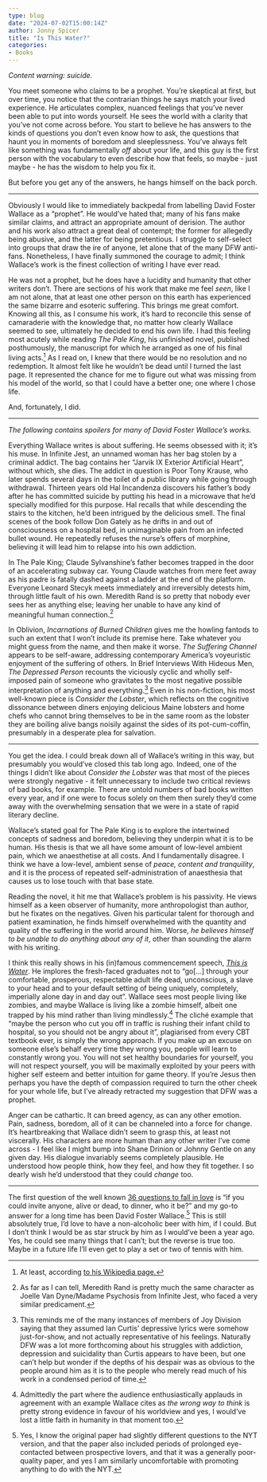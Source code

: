 ```yaml
---
type: blog
date: "2024-07-02T15:00:14Z"
author: Jonny Spicer
title: "Is This Water?"
categories:
- Books
---
```

*Content warning: suicide.*

You meet someone who claims to be a prophet. You’re skeptical at first, but over time, you notice that the contrarian things he says match your lived experience. He articulates complex, nuanced feelings that you’ve never been able to put into words yourself. He sees the world with a clarity that you’ve not come across before. You start to believe he has answers to the kinds of questions you don’t even know how to ask, the questions that haunt you in moments of boredom and sleeplessness. You’ve always felt like something was fundamentally *off* about your life, and this guy is the first person with the vocabulary to even describe how that feels, so maybe - just maybe - he has the wisdom to help you fix it.

But before you get any of the answers, he hangs himself on the back porch.

---

Obviously I would like to immediately backpedal from labelling David Foster Wallace as a “prophet”. He would’ve hated that; many of his fans make similar claims, and attract an appropriate amount of derision. The author and his work also attract a great deal of contempt; the former for allegedly being abusive, and the latter for being pretentious. I struggle to self-select into groups that draw the ire of anyone, let alone that of the many DFW anti-fans. Nonetheless, I have finally summoned the courage to admit; I think Wallace’s work is the finest collection of writing I have ever read.

He was not a prophet, but he does have a lucidity and humanity that other writers don’t. There are sections of his work that make me feel *seen*, like I am not alone, that at least one other person on this earth has experienced the same bizarre and esoteric suffering. This brings me great comfort. Knowing all this, as I consume his work, it’s hard to reconcile this sense of camaraderie with the knowledge that, no matter how clearly Wallace seemed to see, ultimately he decided to end his own life. I had this feeling most acutely while reading *The Pale King*, his unfinished novel, published posthumously, the manuscript for which he arranged as one of his final living acts.[^1] As I read on, I knew that there would be no resolution and no redemption. It almost felt like he wouldn’t be dead until I turned the last page. It represented the chance for me to figure out what was missing from his model of the world, so that I could have a better one; one where I chose life. 

And, fortunately, I did.

---

*The following contains spoilers for many of David Foster Wallace’s works.*

Everything Wallace writes is about suffering. He seems obsessed with it; it’s his muse. In Infinite Jest, an unnamed woman has her bag stolen by a criminal addict. The bag contains her “Jarvik IX Exterior Artificial Heart”, without which, she dies. The addict in question is Poor Tony Krause, who later spends several days in the toilet of a public library while going through withdrawal. Thirteen years old Hal Incandenza discovers his father’s body after he has committed suicide by putting his head in a microwave that he’d specially modified for this purpose. Hal recalls that while descending the stairs to the kitchen, he’d been intrigued by the delicious smell. The final scenes of the book follow Don Gately as he drifts in and out of consciousness on a hospital bed, in unimaginable pain from an infected bullet wound. He repeatedly refuses the nurse’s  offers of morphine, believing it will lead him to relapse into his own addiction.

In The Pale King; Claude Sylvanshine’s father becomes trapped in the door of an accelerating subway car. Young Claude watches from mere feet away as his padre is fatally dashed against a ladder at the end of the platform. Everyone Leonard Stecyk meets immediately and irreversibly detests him, through little fault of his own. Meredith Rand is so pretty that nobody ever sees her as anything else; leaving her unable to have any kind of meaningful human connection.[^2]

In Oblivion, *Incarnations of Burned Children* gives me the howling fantods to such an extent that I won’t include its premise here. Take whatever you might guess from the name, and then make it worse. *The Suffering Channel* appears to be self-aware, addressing contemporary America’s voyeuristic enjoyment of the suffering of others. In Brief Interviews With Hideous Men, *The Depressed Person* recounts the viciously cyclic and wholly self-imposed pain of someone who gravitates to the most negative possible interpretation of anything and everything.[^3] Even in his non-fiction, his most well-known piece is *Consider the Lobster*, which reflects on the cognitive dissonance between diners enjoying delicious Maine lobsters and home chefs who cannot bring themselves to be in the same room as the lobster they are boiling alive bangs noisily against the sides of its pot-cum-coffin, presumably in a desperate plea for salvation.

---

You get the idea. I could break down all of Wallace’s writing in this way, but presumably you would’ve closed this tab long ago. Indeed, one of the things I didn’t like about *Consider the Lobster* was that most of the pieces were strongly negative - it felt unnecessary to include two critical reviews of bad books, for example. There are untold numbers of bad books written every year, and if one were to focus solely on them then surely they’d come away with the overwhelming sensation that we were in a state of rapid literary decline. 

Wallace’s stated goal for The Pale King is to explore the intertwined concepts of sadness and boredom, believing they underpin what it is to be human. His thesis is that we all have some amount of low-level ambient pain, which we anaesthetise at all costs. And I fundamentally disagree. I think we have a low-level, ambient sense of *peace, content and tranquility*, and it is the process of repeated self-administration of anaesthesia that causes us to lose touch with that base state.

Reading the novel, it hit me that Wallace’s problem is his passivity. He views himself as a keen observer of humanity, more anthropologist than author, but he fixates on the negatives. Given his particular talent for thorough and patient examination, he finds himself overwhelmed with the quantity and quality of the suffering in the world around him. Worse, *he believes himself to be unable to do anything about any of it*, other than sounding the alarm with his writing.

I think this really shows in his (in)famous commencement speech, [*This is Water*](https://fs.blog/david-foster-wallace-this-is-water/). He implores the fresh-faced graduates not to “go[…] through your comfortable, prosperous, respectable adult life dead, unconscious, a slave to your head and to your default setting of being uniquely, completely, imperially alone day in and day out”. Wallace sees most people living like zombies, and maybe Wallace is living like a zombie himself, albeit one trapped by his mind rather than living mindlessly.[^4] The cliché example that “maybe the person who cut you off in traffic is rushing their infant child to hospital, so you should not be angry about it”, plagiarised from every CBT textbook ever, is simply the wrong approach. If you make up an excuse on someone else’s behalf every time they wrong you, people will learn to constantly wrong you. You will not set healthy boundaries for yourself, you will not respect yourself, you will be maximally exploited by your peers with higher self esteem and better intuition for game theory. If you’re Jesus then perhaps you have the depth of compassion required to turn the other cheek for your whole life, but I’ve already retracted my suggestion that DFW was a prophet.

Anger can be cathartic. It can breed agency, as can any other emotion. Pain, sadness, boredom, all of it can be channeled into a force for change. It’s heartbreaking that Wallace didn’t seem to grasp this, at least not viscerally. His characters are more human than any other writer I’ve come across - I feel like I might bump into Shane Drinion or Johnny Gentle on any given day. His dialogue invariably seems completely plausible. He understood how people think, how they feel, and how they fit together. I so dearly wish he’d understood that they could *change* too.

---

The first question of the well known [36 questions to fall in love](https://36questionsinlove.com/) is “if you could invite anyone, alive or dead, to dinner, who it be?” and my go-to answer for a long time has been David Foster Wallace.[^5] This is still absolutely true, I’d love to have a non-alcoholic beer with him, if I could. But I don’t think I would be as star struck by him as I would’ve been a year ago. Yes, he could see many things that I can’t; but the reverse is true too. Maybe in a future life I’ll even get to play a set or two of tennis with him.

[^1]: At least, according [to his Wikipedia page.](https://en.wikipedia.org/wiki/David_Foster_Wallace#Death)

[^2]: As far as I can tell, Meredith Rand is pretty much the same character as Joelle Van Dyne/Madame Psychosis from Infinite Jest, who faced a very similar predicament. 

[^3]: This reminds me of the many instances of members of Joy Division saying that they assumed Ian Curtis’ depressive lyrics were somehow just-for-show, and not actually representative of his feelings. Naturally DFW was a lot more forthcoming about his struggles with addiction, depression and suicidality than Curtis appears to have been, but one can’t help but wonder if the depths of his despair was as obvious to the people around him as it is to the people who merely read much of his work in a condensed period of time. 

[^4]: Admittedly the part where the audience enthusiastically applauds in agreement with an example Wallace cites as *the wrong way to think* is pretty strong evidence in favour of his worldview and yes, I would’ve lost a little faith in humanity in that moment too.

[^5]: Yes, I know the original paper had slightly different questions to the NYT version, and that the paper also included periods of prolonged eye-contacted between prospective lovers, and that it was a generally poor-quality paper, and yes I am similarly uncomfortable with promoting anything to do with the NYT.
